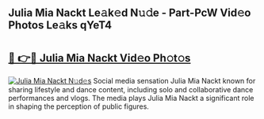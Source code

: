 ## Julia Mia Nackt Le𝚊k𝚎d N𝚞𝚍e - Part-PcW Vid𝚎o Photos Le𝚊ks qYeT4

# <h2><a href="http://fb3aiy.evod.top/?m=Julia+Mia+Nackt">🔗 👉🔴 Julia Mia Nackt Vid𝚎o Ph𝚘t𝚘s</a></h2>

[![Julia Mia Nackt N𝚞d𝚎s](https://i.imgur.com/8V9OHl7.gif)](http://fb3aiy.evod.top/?m=Julia+Mia+Nackt)
Social media sensation Julia Mia Nackt known for sharing lifestyle and dance content, including solo and collaborative dance performances and vlogs. The media plays Julia Mia Nackt a significant role in shaping the perception of public figures. 
